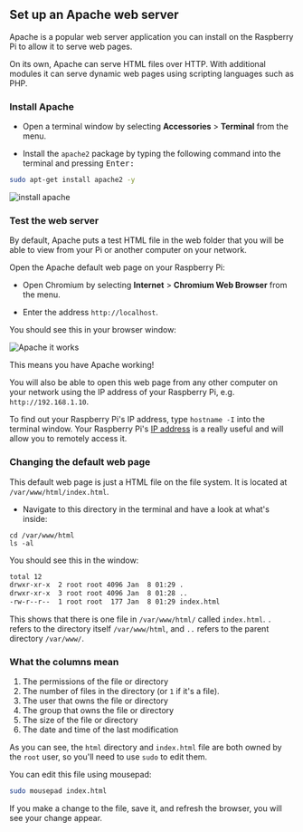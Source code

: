 ## Set up an Apache web server

Apache is a popular web server application you can install on the Raspberry Pi to allow it to serve web pages.

On its own, Apache can serve HTML files over HTTP. With additional modules it can serve dynamic web pages using scripting languages such as PHP.

### Install Apache

+ Open a terminal window by selecting **Accessories** > **Terminal** from the menu.

+ Install the `apache2` package by typing the following command into the terminal and pressing <kbd>Enter<kbd>:

```bash
sudo apt-get install apache2 -y
```

![install apache](images/install_apache.png)

### Test the web server

By default, Apache puts a test HTML file in the web folder that you will be able to view from your Pi or another computer on your network. 

Open the Apache default web page on your Raspberry Pi:

+ Open Chromium by selecting **Internet** > **Chromium Web Browser** from the menu.

+ Enter the address `http://localhost`.

You should see this in your browser window:

![Apache it works](images/apache-it-works.png)

This means you have Apache working!

You will also be able to open this web page from any other computer on your network using the IP address of your Raspberry Pi, e.g. `http://192.168.1.10`.

To find out your Raspberry Pi's IP address, type `hostname -I` into the terminal window.  Your Raspberry Pi's [IP address](https://www.raspberrypi.org/documentation/remote-access/ip-address.md) is a really useful and will allow you to remotely access it.

### Changing the default web page

This default web page is just a HTML file on the file system. It is located at `/var/www/html/index.html`.

- Navigate to this directory in the terminal and have a look at what's inside:

```
cd /var/www/html
ls -al
```

You should see this in the window:

```bash
total 12
drwxr-xr-x  2 root root 4096 Jan  8 01:29 .
drwxr-xr-x  3 root root 4096 Jan  8 01:28 ..
-rw-r--r--  1 root root  177 Jan  8 01:29 index.html
```

This shows that there is one file in `/var/www/html/` called `index.html`. `.` refers to the directory itself `/var/www/html`, and `..` refers to the parent directory `/var/www/`.

### What the columns mean

1. The permissions of the file or directory
1. The number of files in the directory (or `1` if it's a file).
1. The user that owns the file or directory
1. The group that owns the file or directory
1. The size of the file or directory
1. The date and time of the last modification

As you can see, the `html` directory and `index.html` file are both owned by the `root` user, so you'll need to use `sudo` to edit them.

You can edit this file using mousepad:

```bash
sudo mousepad index.html
```

If you make a change to the file, save it, and refresh the browser, you will see your change appear.
